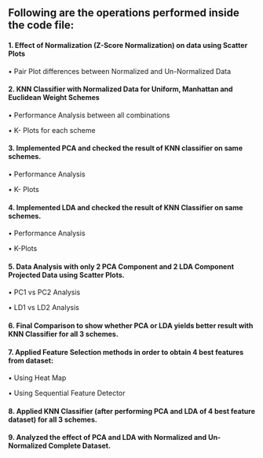 ## Following are the operations performed inside the code file:

#### 1.	Effect of Normalization (Z-Score Normalization) on data using Scatter Plots
•	Pair Plot differences between Normalized and Un-Normalized Data

#### 2.	KNN Classifier with Normalized Data for Uniform, Manhattan and Euclidean Weight Schemes
•	Performance Analysis between all combinations

•	K- Plots for each scheme

#### 3.	Implemented PCA and checked the result of KNN classifier on same schemes.
•	Performance Analysis

•	K- Plots

#### 4.	Implemented LDA and checked the result of KNN Classifier on same schemes.
•	Performance Analysis

•	K-Plots

#### 5.	Data Analysis with only 2 PCA Component and 2 LDA Component Projected Data using Scatter Plots.
•	PC1 vs PC2 Analysis

•	LD1 vs LD2 Analysis

#### 6.	Final Comparison to show whether PCA or LDA yields better result with KNN Classifier for all 3 schemes.
#### 7.	Applied Feature Selection methods in order to obtain 4 best features from dataset:
•	Using Heat Map

•	Using Sequential Feature Detector
#### 8.	Applied KNN Classifier (after performing PCA and LDA of 4 best feature dataset) for all 3 schemes.
#### 9.	Analyzed the effect of PCA and LDA with Normalized and Un- Normalized Complete Dataset. 
